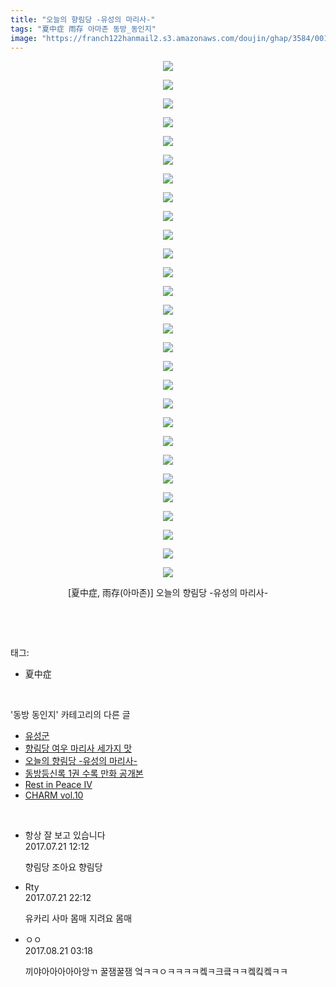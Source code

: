 ```yaml
---
title: "오늘의 향림당 -유성의 마리사-"
tags: "夏中症 雨存 아마존 동방_동인지"
image: "https://franch122hanmail2.s3.amazonaws.com/doujin/ghap/3584/001.jpg"
---
```

<div class="article">
<p style="text-align: center; clear: none; float: none;"><img src="{{ site.imgserver6 }}/ghap/3584/001.jpg"/></p>
<p style="text-align: center; clear: none; float: none;"><img src="{{ site.imgserver6 }}/ghap/3584/002.jpg"/></p>
<p style="text-align: center; clear: none; float: none;"><img src="{{ site.imgserver6 }}/ghap/3584/003.jpg"/></p>
<p style="text-align: center; clear: none; float: none;"><img src="{{ site.imgserver6 }}/ghap/3584/004.jpg"/></p>
<p style="text-align: center; clear: none; float: none;"><img src="{{ site.imgserver6 }}/ghap/3584/005.jpg"/></p>
<p style="text-align: center; clear: none; float: none;"><img src="{{ site.imgserver6 }}/ghap/3584/006.jpg"/></p>
<p style="text-align: center; clear: none; float: none;"><img src="{{ site.imgserver6 }}/ghap/3584/007.jpg"/></p>
<p style="text-align: center; clear: none; float: none;"><img src="{{ site.imgserver6 }}/ghap/3584/008.jpg"/></p>
<p style="text-align: center; clear: none; float: none;"><img src="{{ site.imgserver6 }}/ghap/3584/009.jpg"/></p>
<p style="text-align: center; clear: none; float: none;"><img src="{{ site.imgserver6 }}/ghap/3584/010.jpg"/></p>
<p style="text-align: center; clear: none; float: none;"><img src="{{ site.imgserver6 }}/ghap/3584/011.jpg"/></p>
<p style="text-align: center; clear: none; float: none;"><img src="{{ site.imgserver6 }}/ghap/3584/012.jpg"/></p>
<p style="text-align: center; clear: none; float: none;"><img src="{{ site.imgserver6 }}/ghap/3584/013.jpg"/></p>
<p style="text-align: center; clear: none; float: none;"><img src="{{ site.imgserver6 }}/ghap/3584/014.jpg"/></p>
<p style="text-align: center; clear: none; float: none;"><img src="{{ site.imgserver6 }}/ghap/3584/015.jpg"/></p>
<p style="text-align: center; clear: none; float: none;"><img src="{{ site.imgserver6 }}/ghap/3584/016.jpg"/></p>
<p style="text-align: center; clear: none; float: none;"><img src="{{ site.imgserver6 }}/ghap/3584/017.jpg"/></p>
<p style="text-align: center; clear: none; float: none;"><img src="{{ site.imgserver6 }}/ghap/3584/018.jpg"/></p>
<p style="text-align: center; clear: none; float: none;"><img src="{{ site.imgserver6 }}/ghap/3584/019.jpg"/></p>
<p style="text-align: center; clear: none; float: none;"><img src="{{ site.imgserver6 }}/ghap/3584/020.jpg"/></p>
<p style="text-align: center; clear: none; float: none;"><img src="{{ site.imgserver6 }}/ghap/3584/021.jpg"/></p>
<p style="text-align: center; clear: none; float: none;"><img src="{{ site.imgserver6 }}/ghap/3584/022.jpg"/></p>
<p style="text-align: center; clear: none; float: none;"><img src="{{ site.imgserver6 }}/ghap/3584/023.jpg"/></p>
<p style="text-align: center; clear: none; float: none;"><img src="{{ site.imgserver6 }}/ghap/3584/024.jpg"/></p>
<p style="text-align: center; clear: none; float: none;"><img src="{{ site.imgserver6 }}/ghap/3584/025.jpg"/></p>
<p style="text-align: center; clear: none; float: none;"><img src="{{ site.imgserver6 }}/ghap/3584/026.jpg"/></p>
<p style="text-align: center; clear: none; float: none;"><img src="{{ site.imgserver6 }}/ghap/3584/027.jpg"/></p>
<p style="text-align: center; clear: none; float: none;"><img src="{{ site.imgserver6 }}/ghap/3584/028.jpg"/></p>
<p style="text-align: center; clear: none; float: none;">[夏中症, 雨存(아마존)] 오늘의 향림당 -유성의 마리사-</p>
<p><br/></p>
</div><br/>
<div class="tagTrail">
<p>태그: </p>
<ul>
<li>夏中症</li>
</ul>
</div><br/>
<div class="another">
<p>'동방 동인지' 카테고리의 다른 글</p>
<ul>
<li><a href="/ghap_3586">유성군</a></li>
<li><a href="/ghap_3585">향림당 여우 마리사 세가지 맛</a></li>
<li><a href="/ghap_3584">오늘의 향림당 -유성의 마리사-</a></li>
<li><a href="/ghap_3562">동방등신록 1권 수록 만화 공개본</a></li>
<li><a href="/ghap_3560">Rest in Peace IV</a></li>
<li><a href="/ghap_3555">CHARM vol.10</a></li>
</ul>
</div><br/>
<div class="cb_module cb_fluid">
<div class="cb_wrt cb_profile">
<div class="comment">
<ul>
<li class="cb_thumb_off" id="comment15041019">
<div class="cb_comment_area">
<div class="cb_info_area">
<div class="cb_section">
<span class="cb_nick_name">항상 잘 보고 있습니다</span>
</div>
<div class="cb_section">
<span class="cb_date">2017.07.21 12:12 </span>
</div>
</div>
<div class="cb_dsc_comment">
<p class="cb_dsc">
											향림당 조아요 향림당
										</p>
</div>
</div></li>
<li class="cb_thumb_off" id="comment15041401">
<div class="cb_comment_area">
<div class="cb_info_area">
<div class="cb_section">
<span class="cb_nick_name">Rty</span>
</div>
<div class="cb_section">
<span class="cb_date">2017.07.21 22:12 </span>
</div>
</div>
<div class="cb_dsc_comment">
<p class="cb_dsc">
											유카리 사마 몸매 지려요 몸매
										</p>
</div>
</div></li>
<li class="cb_thumb_off" id="comment15064576">
<div class="cb_comment_area">
<div class="cb_info_area">
<div class="cb_section">
<span class="cb_nick_name">ㅇㅇ</span>
</div>
<div class="cb_section">
<span class="cb_date">2017.08.21 03:18 </span>
</div>
</div>
<div class="cb_dsc_comment">
<p class="cb_dsc">
											끼야아아아아아앙ㄲ 꿀잼꿀잼 엌ㅋㅋㅇㅋㅋㅋㅋ켘ㅋ크킄ㅋㅋ켘킼켘ㅋㅋ
										</p>
</div>
</div></li>
</ul>
</div>
</div><!-- commentList close -->
</div><br/>
